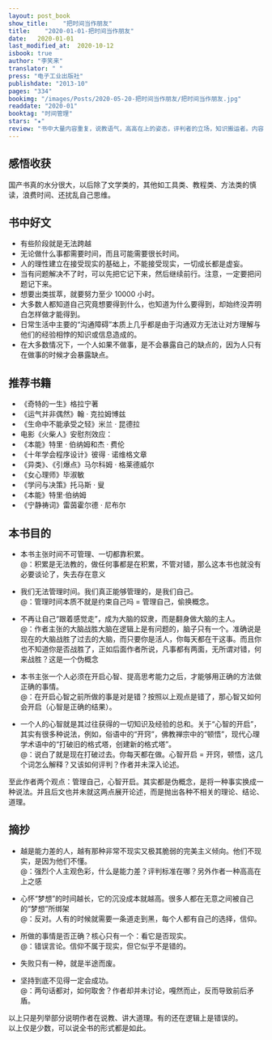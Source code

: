 ```yaml
---
layout: post_book
show_title:    "把时间当作朋友"
title:    "2020-01-01-把时间当作朋友"
date:   2020-01-01
last_modified_at:  2020-10-12
isbook: true
author: "李笑来"
translator: " "
press: "电⼦⼯业出版社"
publishdate: "2013-10"
pages: "334"
bookimg: "/images/Posts/2020-05-20-把时间当作朋友/把时间当作朋友.jpg"
readdate: "2020-01"
booktag: "时间管理"
stars: "★" 
review: "书中⼤量内容重复，说教语⽓，⾼⾼在上的姿态，评判者的⽴场，知识搬运者。内容松散，⽆中⼼主⼲，⽆逻辑。书中使⽤⼤量论证，却没有严谨的数据证明及深⼊阐述。⽂中给了很多观点、结论，会让你读着很爽，但你不会获得什么，因为每个观点都是不联系的，因为这些观点是别⼈⽤⼀本书来阐述的。作者只是搬运过来结论，变成了说教。另外⽂中提到很多书，不妨读读，毕竟作者观点来⾃它们。"
---
```


## 感悟收获

国产书真的水分很⼤，以后除了⽂学类的，其他如工具类、教程类、方法类的慎读，浪费时间、还扰乱自己思维。

<!--more-->

## 书中好文

 - 有些阶段就是无法跨越
 - 无论做什么事都需要时间，⽽且可能需要很⻓时间。
 - 人的理性建⽴在接受现实的基础上，不能接受现实，⼀切成⻓都是虚妄。
 - 当有问题解决不了时，可以先把它记下来，然后继续前⾏。注意，⼀定要把问题记下来。
 - 想要出类拔萃，就要努力至少 10000 小时。
 - ⼤多数人都知道⾃⼰究竟想要得到什么，也知道为什么要得到，却始终没弄明白怎样做才能得到。
 - ⽇常⽣活中主要的“沟通障碍”本质上⼏乎都是由于沟通双⽅⽆法让对方理解与他们的经验相悖的知识或信息造成的。
 - 在⼤多数情况下，⼀个⼈如果不做事，是不会暴露自己的缺点的，因为⼈只有在做事的时候才会暴露缺点。

## 推荐书籍

 - 《奇特的⼀⽣》格拉宁著
 - 《运⽓并⾮偶然》翰 · 克拉姆博兹
 - 《⽣命中不能承受之轻》⽶兰 · 昆德拉
 - 电影《⽕柴⼈》安慰剂效应：
 - 《本能》特⾥ · 伯纳姆和杰 · 费伦
 - 《⼗年学会程序设计》彼得 · 诺维格⽂章
 - 《异类》、《引爆点》⻢尔科姆 · 格莱德威尔
 - 《⼥⼼理师》毕淑敏
 - 《学问与决策》托⻢斯 · 叟
 - 《本能》特里·伯纳姆
 - 《宁静祷词》雷茵霍尔德 · 尼布尔

## 本书目的

- 本书主张时间不可管理、⼀切都靠积累。  
@：积累是⽆法教的，做任何事都是在积累，不管对错，那么这本书也就没有必要谈论了，失去存在意义

- 我们⽆法管理时间。我们真正能够管理的，是我们自己。  
@：管理时间本质不就是约束自己吗 = 管理自己，偷换概念。

- 不再让自己“跟着感觉⾛”，成为⼤脑的奴⾪，⽽是翻身做⼤脑的主⼈。  
@：作者主张的⼤脑战胜⼤脑在逻辑上是有问题的，脑⼦只有⼀个。准确说是现在的⼤脑战胜了过去的⼤脑，⽽只要你是活人，你每天都在干这事。⽽且你也不知道你是否战胜了，正如后⾯作者所说，凡事都有两⾯，⽆所谓对错，何来战胜？这是⼀个伪概念

- 本书主张⼀个人必须在开启心智、提⾼思考能⼒之后，才能够用正确的⽅法做正确的事情。  
@：在开启心智之前所做的事是对是错？按照以上观点是错了，那心智⼜如何会开启（心智是正确的结果）。

- ⼀个⼈的心智就是其过往获得的⼀切知识及经验的总和。关于“心智的开启”，其实有很多种说法，例如，俗语中的“开窍”，佛教禅宗中的“顿悟”，现代心理学术语中的“打破旧的格式塔，创建新的格式塔”。  
@：说白了就是现在打破过去。你每天都在做。心智开启 = 开窍，顿悟，这⼏个词怎么解释？⼜该如何评判？作者并未深⼊论述。

⾄此作者两个观点：管理⾃⼰，心智开启。其实都是伪概念，是将⼀种事实换成⼀种说法。并且后文也并未就这两点展开论述，⽽是抛出各种不相关的理论、结论、道理。

## 摘抄

- 越是能⼒差的人，越有那种非常不现实又极其脆弱的完美主义倾向。他们不现实，是因为他们不懂。  
@：强烈个⼈主观⾊彩，什么是能⼒差？评判标准在哪？另外作者⼀种⾼⾼在上之感

- 心怀“梦想”的时间越⻓，它的沉没成本就越⾼。很多⼈都在⽆意之间被⾃⼰的“梦想”所绑架  
@：反对。⼈有的时候就需要⼀条道⾛到⿊，每个⼈都有⾃⼰的选择，信仰。

- 所做的事情是否正确？核⼼只有⼀个：看它是否现实。  
@：错误⾔论。信仰不属于现实，但它似乎不是错的。

- 失败只有⼀种，就是半途⽽废。  
- 坚持到底不⻅得⼀定会成功。  
@：两句话都对，如何取舍？作者却并未讨论，嘎然⽽⽌，反而导致前后矛盾。

以上只是列举部分说明作者在说教、讲⼤道理。有的还在逻辑上是错误的。  
以上仅是少数，可以说全书的形式都是如此。

